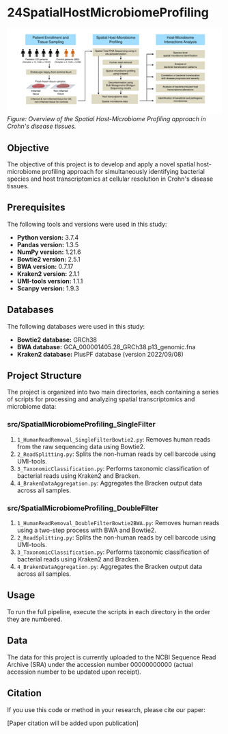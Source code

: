 # 24SpatialHostMicrobiomeProfiling

![Spatial Host-Microbiome Profiling Overview](figure_readme.png)
*Figure: Overview of the Spatial Host-Microbiome Profiling approach in Crohn's disease tissues.*

## Objective

The objective of this project is to develop and apply a novel spatial host-microbiome profiling approach for simultaneously identifying bacterial species and host transcriptomics at cellular resolution in Crohn's disease tissues.

## Prerequisites

The following tools and versions were used in this study:

* **Python version:** 3.7.4
* **Pandas version:** 1.3.5
* **NumPy version:** 1.21.6
* **Bowtie2 version:** 2.5.1
* **BWA version:** 0.7.17
* **Kraken2 version:** 2.1.1
* **UMI-tools version:** 1.1.1
* **Scanpy version:** 1.9.3

## Databases

The following databases were used in this study:

* **Bowtie2 database:** GRCh38
* **BWA database:** GCA_000001405.28_GRCh38.p13_genomic.fna
* **Kraken2 database:** PlusPF database (version 2022/09/08)

## Project Structure

The project is organized into two main directories, each containing a series of scripts for processing and analyzing spatial transcriptomics and microbiome data:

### src/SpatialMicrobiomeProfiling_SingleFilter

1. `1_HumanReadRemoval_SingleFilterBowtie2.py`: Removes human reads from the raw sequencing data using Bowtie2.
2. `2_ReadSplitting.py`: Splits the non-human reads by cell barcode using UMI-tools.
3. `3_TaxonomicClassification.py`: Performs taxonomic classification of bacterial reads using Kraken2 and Bracken.
4. `4_BrakenDataAggregation.py`: Aggregates the Bracken output data across all samples.

### src/SpatialMicrobiomeProfiling_DoubleFilter

1. `1_HumanReadRemoval_DoubleFilterBowtie2BWA.py`: Removes human reads using a two-step process with BWA and Bowtie2.
2. `2_ReadSplitting.py`: Splits the non-human reads by cell barcode using UMI-tools.
3. `3_TaxonomicClassification.py`: Performs taxonomic classification of bacterial reads using Kraken2 and Bracken.
4. `4_BrakenDataAggregation.py`: Aggregates the Bracken output data across all samples.

## Usage

To run the full pipeline, execute the scripts in each directory in the order they are numbered.

## Data

The data for this project is currently uploaded to the NCBI Sequence Read Archive (SRA) under the accession number 00000000000 (actual accession number to be updated upon receipt).

## Citation

If you use this code or method in your research, please cite our paper:

[Paper citation will be added upon publication]